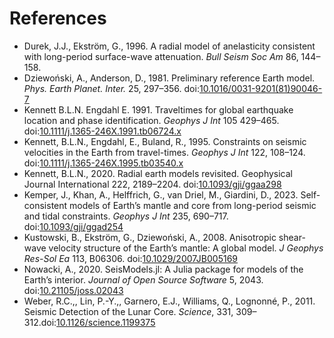 # References

- Durek, J.J., Ekström, G., 1996.
  A radial model of anelasticity consistent with long-period surface-wave attenuation.
  _Bull Seism Soc Am_ 86, 144–158.
- Dziewoński, A., Anderson, D., 1981. Preliminary reference Earth model.
  _Phys. Earth Planet. Inter._ 25, 297–356. doi:[10.1016/0031-9201(81)90046-7](https://doi.org/10.1016/0031-9201(81)90046-7)
- Kennett  B.L.N.  Engdahl  E.  1991. Traveltimes for global earthquake
  location and phase identification. _Geophys J Int_ 105  429–465.
  doi:[10.1111/j.1365-246X.1991.tb06724.x](https://doi.org/10.1111/j.1365-246X.1991.tb06724.x)
- Kennett, B.L.N., Engdahl, E., Buland, R., 1995. Constraints on seismic
  velocities in the Earth from travel-times.
  _Geophys J Int_ 122, 108–124. doi:[10.1111/j.1365-246X.1995.tb03540.x](https://doi.org/10.1111/j.1365-246X.1995.tb03540.x)
- Kennett, B.L.N., 2020. Radial earth models revisited.
  Geophysical Journal International 222, 2189–2204.
  doi:[10.1093/gji/ggaa298](https://doi.org/10.1093/gji/ggaa298)
- Kemper, J., Khan, A., Helffrich, G., van Driel, M., Giardini, D., 2023.
  Self-consistent models of Earth’s mantle and core from long-period seismic and tidal constraints.
  _Geophys J Int_ 235, 690–717.
  doi:[10.1093/gji/ggad254](https://doi.org/10.1093/gji/ggad254)
- Kustowski, B., Ekström, G., Dziewoński, A., 2008.
  Anisotropic shear-wave velocity structure of the Earth’s mantle: A global model.
  _J Geophys Res-Sol Ea_ 113, B06306.
  doi:[10.1029/2007JB005169](https://doi.org/10.1029/2007JB005169)
- Nowacki, A., 2020. SeisModels.jl: A Julia package for models of the
  Earth’s interior. _Journal of Open Source Software_ 5, 2043. doi:[10.21105/joss.02043](https://doi.org/10.21105/joss.02043)
- Weber, R.C.,, Lin, P.-Y.,, Garnero, E.J., Williams, Q., Lognonné, P., 2011.
  Seismic Detection of the Lunar Core. _Science_, 331, 309–312.doi:[10.1126/science.1199375](https://doi.org/10.1126/science.1199375)

